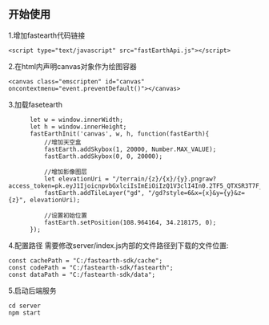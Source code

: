 



## 开始使用

1.增加fastearth代码链接
```
<script type="text/javascript" src="fastEarthApi.js"></script>
```

2.在html内声明canvas对象作为绘图容器
```
<canvas class="emscripten" id="canvas" oncontextmenu="event.preventDefault()"></canvas>
```

3.加载fasetearth
```
      let w = window.innerWidth;
      let h = window.innerHeight;
      fastEarthInit('canvas', w, h, function(fastEarth){
          //增加天空盒
          fastEarth.addSkybox(1, 20000, Number.MAX_VALUE);
          fastEarth.addSkybox(0, 0, 20000);

          //增加影像图层
          let elevationUri = "/terrain/{z}/{x}/{y}.pngraw?access_token=pk.eyJ1IjoicnpvbGxlciIsImEiOiIzQ1V3clI4In0.2TF5_QTXSR3T7F_dyPd1rg";
          fastEarth.addTileLayer("gd", "/gd?style=6&x={x}&y={y}&z={z}", elevationUri);

          //设置初始位置
          fastEarth.setPosition(108.964164, 34.218175, 0);
      });
```

4.配置路径
需要修改server/index.js内部的文件路径到下载的文件位置:
```
const cachePath = "C:/fastearth-sdk/cache";
const codePath = "C:/fastearth-sdk/fastearth";
const dataPath = "C:/fastearth-sdk/data";
```

5.启动后端服务
```
cd server
npm start
```


